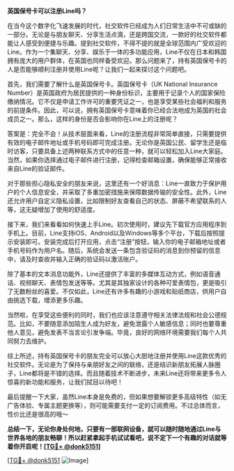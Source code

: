 **英国保号卡可以注册Line吗？**

在当今这个数字化飞速发展的时代，社交软件已经成为人们日常生活中不可或缺的一部分。无论是与朋友聊天、分享生活点滴，还是跨国交流，一款好的社交软件都能让人感受到便捷与乐趣。提到社交软件，不得不提的就是全球范围内广受欢迎的Line。作为一个集聊天、分享、娱乐于一体的多功能应用，Line不仅在日本和韩国拥有庞大的用户群体，在英国也同样备受欢迎。那么问题来了，持有英国保号卡的人是否能够顺利注册并使用Line呢？让我们一起来探讨这个问题吧。

首先，我们需要了解什么是英国保号卡。英国保号卡（UK National Insurance Number）是英国政府为居民提供的一种身份标识，主要用于记录个人的国家保险缴纳情况。它不仅是申请工作许可的重要凭证之一，也是享受某些社会福利和服务的前提条件。因此，可以说，拥有英国保号卡意味着你已经合法地成为英国的社会成员之一。那么，这样的身份是否会影响你在Line上的注册呢？

答案是：完全不会！从技术层面来看，Line的注册流程非常简单直接，只需要提供有效的电子邮件地址或手机号码即可完成注册。无论你是英国公民、留学生还是临时访客，只要具备上述两种联系方式中的任意一种，就可以轻松加入Line大家庭。当然，如果你选择通过电子邮件进行注册，记得检查邮箱设置，确保能够正常接收来自Line的验证邮件。

对于那些担心隐私安全的朋友来说，这里还有一个好消息：Line一直致力于保护用户的个人信息安全，并采取了多重加密措施来保障数据传输的安全性。此外，Line还允许用户自定义隐私设置，比如限制好友查看自己的状态、屏蔽不希望联系的人等，这无疑增加了使用的舒适度。

接下来，我们来看看如何快速上手Line。初次使用时，建议先下载官方应用程序到手机上。目前，Line支持iOS、Android以及Windows等多个平台，下载后按照提示安装即可。安装完成后打开应用，点击“注册”按钮，输入你的电子邮箱地址或者手机号码作为用户名。随后，系统会发送一条包含验证码的消息到你预留的信息中，请及时查收并输入正确的验证码以激活账户。

除了基本的文本消息功能外，Line还提供了丰富的多媒体互动方式，例如语音通话、视频聊天、表情包发送等等。尤其是其独家设计的各种可爱表情包，更是吸引了无数粉丝的喜爱。不仅如此，Line还有许多有趣的小游戏和贴纸商店，供用户自由挑选下载，增添更多乐趣。

当然啦，在享受这些便利的同时，我们也应该注意遵守相关法律法规和社会公德规范。比如，不要随意添加陌生人成为好友，避免泄露个人敏感信息；同时也要尊重他人意见，避免发表不当言论引发争端。毕竟，良好的网络环境需要我们每个人共同努力去维护。

综上所述，持有英国保号卡的朋友完全可以放心大胆地注册并使用Line这款优秀的社交软件。无论是为了保持与亲朋好友之间的联络，还是结识新朋友拓展人脉圈子，Line都将是不错的选择。而且随着技术不断进步，未来Line还将带来更多令人惊喜的新功能和服务，让我们拭目以待吧！

最后提醒一下大家，虽然Line本身是免费的，但如果想要解锁更多高级特性（如无广告体验、专属主题更换等），则可能需要支付一定的订阅费用。不过总体而言，性价比还是很高的哦～

**总结一下，无论你身处何地，只要有一部联网设备，就可以随时随地通过Line与世界各地的朋友畅聊！所以赶紧拿起手机试试看吧，说不定下一个有趣的对话就等着你开启呢！[[TG💪+ @donk5151](https://t.me/s/donk5151)]**

[[TG💪+ @donk5151](https://t.me/s/donk5151) ![Image](https://i.postimg.cc/rwNCRYN7/Snipaste-2025-04-30-17-27-05.png)]
